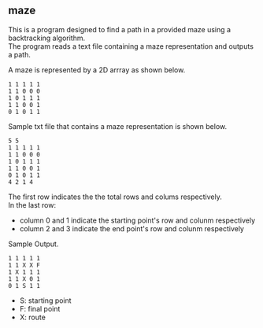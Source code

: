 ## maze
This is a program designed to find a path in a provided maze using a backtracking algorithm.<br>
The program reads a text file containing a maze representation and outputs a path.


A maze is represented by a 2D arrray as shown below.
 
    1 1 1 1 1
    1 1 0 0 0
    1 0 1 1 1
    1 1 0 0 1
    0 1 0 1 1
    
Sample txt file that contains a maze representation is shown below.

    5 5
    1 1 1 1 1
    1 1 0 0 0
    1 0 1 1 1
    1 1 0 0 1
    0 1 0 1 1
    4 2 1 4

The first row indicates the the total rows and colums respectively.<br>
In the last row:

   - column 0 and 1 indicate the starting point's row and colunm respectively
   - column 2 and 3 indicate the end point's row and colunm respectively



Sample Output.

    1 1 1 1 1
    1 1 X X F
    1 X 1 1 1
    1 1 X 0 1
    0 1 S 1 1
  
  - S: starting point
  - F: final point
  - X: route
